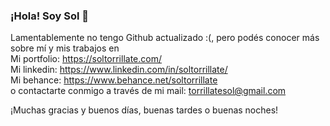 ### ¡Hola! Soy Sol 👋
Lamentablemente no tengo Github actualizado :(, pero podés conocer más sobre mí y mis trabajos en <br>
Mi portfolio: https://soltorrillate.com/ <br>
Mi linkedin: https://www.linkedin.com/in/soltorrillate/ <br>
Mi behance: https://www.behance.net/soltorrillate <br>
o contactarte conmigo a través de mi mail: torrillatesol@gmail.com <br>

¡Muchas gracias y buenos días, buenas tardes o buenas noches!
<!--
**soltorrillate/soltorrillate** is a ✨ _special_ ✨ repository because its `README.md` (this file) appears on your GitHub profile.

Here are some ideas to get you started:

- 🔭 I’m currently working on ...
- 🌱 I’m currently learning ...
- 👯 I’m looking to collaborate on ...
- 🤔 I’m looking for help with ...
- 💬 Ask me about ...
- 📫 How to reach me: ...
- 😄 Pronouns: ...
- ⚡ Fun fact: ...
-->

